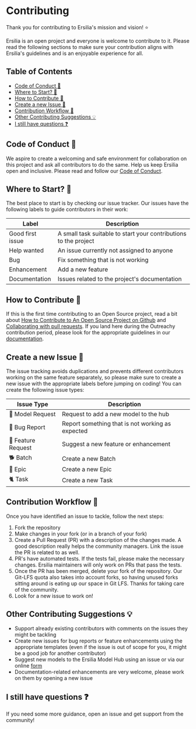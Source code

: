 # Contributing

Thank you for contributing to Ersilia's mission and vision! ⭐

Ersilia is an open project and everyone is welcome to contribute to it. Please read the following sections to make sure your contribution aligns with Ersilia's guidelines and is an enjoyable experience for all.

## Table of Contents

- [Code of Conduct 🤝](#code-of-conduct-)
- [Where to Start? 🧭](#where-to-start-🧭)
- [How to Contribute 📜](#how-to-contribute-)
- [Create a new Issue 🚀](#create-a-new-issue-)
- [Contribution Workflow 🔄](#contribution-workflow-)
- [Other Contributing Suggestions 💡](#other-contributing-suggestions-)
- [I still have questions ❓](#i-still-have-questions-)

## Code of Conduct 🤝

We aspire to create a welcoming and safe environment for collaboration on this project and ask all contributors to do the same. Help us keep Ersilia open and inclusive. Please read and follow our [Code of Conduct](https://github.com/ersilia-os/ersilia/blob/master/CODE_OF_CONDUCT.md).

## Where to Start? 🧭

The best place to start is by checking our issue tracker. Our issues have the following labels to guide contributors in their work:

| Label            | Description                                                     |
|------------------|-----------------------------------------------------------------|
| Good first issue | A small task suitable to start your contributions to the project|
| Help wanted      | An issue currently not assigned to anyone                       |
| Bug              | Fix something that is not working                               |
| Enhancement      | Add a new feature                                               |
| Documentation    | Issues related to the project's documentation                   |

## How to Contribute 📜

If this is the first time contributing to an Open Source project, read a bit about [How to Contribute to An Open Source Project on Github](https://app.egghead.io/playlists/how-to-contribute-to-an-open-source-project-on-github) and [Collaborating with pull requests](https://docs.github.com/en/pull-requests/collaborating-with-pull-requests). If you land here during the Outreachy contribution period, please look for the appropriate guidelines in our [documentation](https://ersilia.gitbook.io/ersilia-book/contributors/internships).

## Create a new Issue 🚀

The issue tracking avoids duplications and prevents different contributors working on the same feature separately, so please make sure to create a new issue with the appropriate labels before jumping on coding! You can create the following issue types:

| Issue Type        |Description                                      |
|-------------------|-------------------------------------------------|
|🦠 Model Request   | Request to add a new model to the hub           |
|🐛 Bug Report      | Report something that is not working as expected|
|📑 Feature Request | Suggest a new feature or enhancement            |
|🐕 Batch           | Create a new Batch                              |
|🐅 Epic            | Create a new Epic                               |
|🐈 Task            | Create a new Task                               |

## Contribution Workflow 🔄

Once you have identified an issue to tackle, follow the next steps:

1. Fork the repository
2. Make changes in your fork (or in a branch of your fork)
3. Create a Pull Request (PR) with a description of the changes made. A good description really helps the community managers. Link the issue the PR is related to as well.
4. PR's have automated tests. If the tests fail, please make the necessary changes. Ersilia maintainers will only work on PRs that pass the tests.
5. Once the PR has been merged, delete your fork of the repository. Our Git-LFS quota also takes into account forks, so having unused forks sitting around is eating up our space in Git LFS. Thanks for taking care of the community.
6. Look for a new issue to work on!

## Other Contributing Suggestions 💡

* Support already existing contributors with comments on the issues they might be tackling
* Create new issues for bug reports or feature enhancements using the appropriate templates (even if the issue is out of scope for you, it might be a good job for another contributor)
* Suggest new models to the Ersilia Model Hub using an issue or via our online [form](https://airtable.com/shrmEcwwxpb21TEVw)
* Documentation-related enhancements are very welcome, please work on them by opening a new issue

## I still have questions ❓

If you need some more guidance, open an issue and get support from the community!
